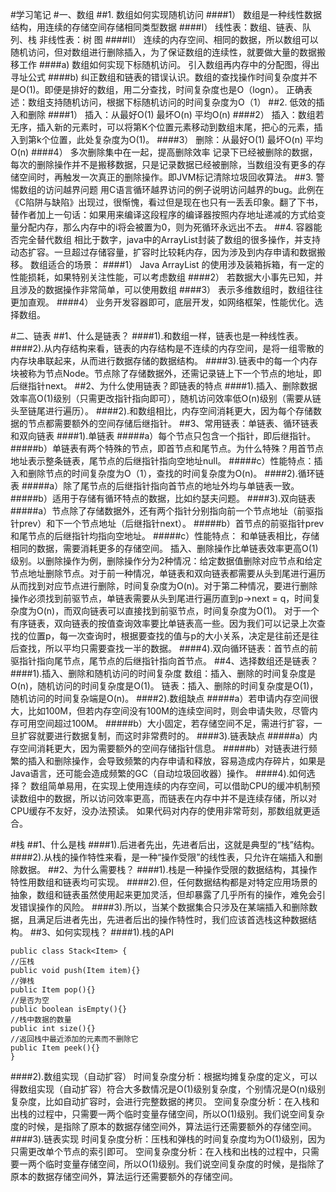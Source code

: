 #学习笔记
#一、数组
##1. 数组如何实现随机访问
####1） 数组是一种线性数据结构，用连续的存储空间存储相同类型数据
####I） 线性表：数组、链表、队列、栈 非线性表：树 图
####II） 连续的内存空间、相同的数据，所以数组可以随机访问，但对数组进行删除插入，为了保证数组的连续性，就要做大量的数据搬移工作
####a) 数组如何实现下标随机访问。
引入数组再内存中的分配图，得出寻址公式
####b) 纠正数组和链表的错误认识。数组的查找操作时间复杂度并不是O(1)。即便是排好的数组，用二分查找，时间复杂度也是O（logn）。
正确表述：数组支持随机访问，根据下标随机访问的时间复杂度为O（1）
##2. 低效的插入和删除
####1） 插入：从最好O(1) 最坏O(n) 平均O(n)
####2） 插入：数组若无序，插入新的元素时，可以将第K个位置元素移动到数组末尾，把心的元素，插入到第k个位置，此处复杂度为O(1)。
####3） 删除：从最好O(1) 最坏O(n) 平均O(n)
####4） 多次删除集中在一起，提高删除效率
记录下已经被删除的数据，每次的删除操作并不是搬移数据，只是记录数据已经被删除，当数组没有更多的存储空间时，再触发一次真正的删除操作。即JVM标记清除垃圾回收算法。
##3. 警惕数组的访问越界问题
用C语言循环越界访问的例子说明访问越界的bug。此例在《C陷阱与缺陷》出现过，很惭愧，看过但是现在也只有一丢丢印象。翻了下书，替作者加上一句话：如果用来编译这段程序的编译器按照内存地址递减的方式给变量分配内存，那么内存中的i将会被置为0，则为死循环永远出不去。
##4. 容器能否完全替代数组
相比于数字，java中的ArrayList封装了数组的很多操作，并支持动态扩容。一旦超过存储容量，扩容时比较耗内存，因为涉及到内存申请和数据搬移。
数组适合的场景：
####1） Java ArrayList 的使用涉及装箱拆箱，有一定的性能损耗，如果特别关注性能，可以考虑数组
####2） 若数据大小事先已知，并且涉及的数据操作非常简单，可以使用数组
####3） 表示多维数组时，数组往往更加直观。
####4） 业务开发容器即可，底层开发，如网络框架，性能优化。选择数组。

#二、链表
##1、什么是链表？
####1).和数组一样，链表也是一种线性表。
####2).从内存结构来看，链表的内存结构是不连续的内存空间，是将一组零散的内存块串联起来，从而进行数据存储的数据结构。
####3).链表中的每一个内存块被称为节点Node。节点除了存储数据外，还需记录链上下一个节点的地址，即后继指针next。
##2、为什么使用链表？即链表的特点
####1).插入、删除数据效率高O(1)级别（只需更改指针指向即可），随机访问效率低O(n)级别（需要从链头至链尾进行遍历）。
####2).和数组相比，内存空间消耗更大，因为每个存储数据的节点都需要额外的空间存储后继指针。
##3、常用链表：单链表、循环链表和双向链表
####1).单链表
#####a）每个节点只包含一个指针，即后继指针。
#####b）单链表有两个特殊的节点，即首节点和尾节点。为什么特殊？用首节点地址表示整条链表，尾节点的后继指针指向空地址null。
#####c）性能特点：插入和删除节点的时间复杂度为O（1），查找的时间复杂度为O(n)。
####2).循环链表
#####a）除了尾节点的后继指针指向首节点的地址外均与单链表一致。
#####b）适用于存储有循环特点的数据，比如约瑟夫问题。
####3).双向链表
#####a）节点除了存储数据外，还有两个指针分别指向前一个节点地址（前驱指针prev）和下一个节点地址（后继指针next）。
#####b）首节点的前驱指针prev和尾节点的后继指针均指向空地址。
#####c）性能特点：
和单链表相比，存储相同的数据，需要消耗更多的存储空间。
插入、删除操作比单链表效率更高O(1)级别。以删除操作为例，删除操作分为2种情况：给定数据值删除对应节点和给定节点地址删除节点。对于前一种情况，单链表和双向链表都需要从头到尾进行遍历从而找到对应节点进行删除，时间复杂度为O(n)。对于第二种情况，要进行删除操作必须找到前驱节点，单链表需要从头到尾进行遍历直到p->next = q，时间复杂度为O(n)，而双向链表可以直接找到前驱节点，时间复杂度为O(1)。
对于一个有序链表，双向链表的按值查询效率要比单链表高一些。因为我们可以记录上次查找的位置p，每一次查询时，根据要查找的值与p的大小关系，决定是往前还是往后查找，所以平均只需要查找一半的数据。
####4).双向循环链表：首节点的前驱指针指向尾节点，尾节点的后继指针指向首节点。
##4、选择数组还是链表？
####1).插入、删除和随机访问的时间复杂度
数组：插入、删除的时间复杂度是O(n)，随机访问的时间复杂度是O(1)。
链表：插入、删除的时间复杂度是O(1)，随机访问的时间复杂端是O(n)。
####2).数组缺点
#####a）若申请内存空间很大，比如100M，但若内存空间没有100M的连续空间时，则会申请失败，尽管内存可用空间超过100M。
#####b）大小固定，若存储空间不足，需进行扩容，一旦扩容就要进行数据复制，而这时非常费时的。
####3).链表缺点
#####a）内存空间消耗更大，因为需要额外的空间存储指针信息。
#####b）对链表进行频繁的插入和删除操作，会导致频繁的内存申请和释放，容易造成内存碎片，如果是Java语言，还可能会造成频繁的GC（自动垃圾回收器）操作。
####4).如何选择？
数组简单易用，在实现上使用连续的内存空间，可以借助CPU的缓冲机制预读数组中的数据，所以访问效率更高，而链表在内存中并不是连续存储，所以对CPU缓存不友好，没办法预读。
如果代码对内存的使用非常苛刻，那数组就更适合。

#栈
##1、什么是栈
####1).后进者先出，先进者后出，这就是典型的“栈”结构。
####2).从栈的操作特性来看，是一种“操作受限”的线性表，只允许在端插入和删除数据。
##2、为什么需要栈？
####1).栈是一种操作受限的数据结构，其操作特性用数组和链表均可实现。
####2).但，任何数据结构都是对特定应用场景的抽象，数组和链表虽然使用起来更加灵活，但却暴露了几乎所有的操作，难免会引发错误操作的风险。
####3).所以，当某个数据集合只涉及在某端插入和删除数据，且满足后进者先出，先进者后出的操作特性时，我们应该首选栈这种数据结构。
##3、如何实现栈？
####1).栈的API
```
public class Stack<Item> {
//压栈
public void push(Item item){}
//弹栈
public Item pop(){}
//是否为空
public boolean isEmpty(){}
//栈中数据的数量
public int size(){}
//返回栈中最近添加的元素而不删除它
public Item peek(){}
}
```
####2).数组实现（自动扩容）
时间复杂度分析：根据均摊复杂度的定义，可以得数组实现（自动扩容）符合大多数情况是O(1)级别复杂度，个别情况是O(n)级别复杂度，比如自动扩容时，会进行完整数据的拷贝。
空间复杂度分析：在入栈和出栈的过程中，只需要一两个临时变量存储空间，所以O(1)级别。我们说空间复杂度的时候，是指除了原本的数据存储空间外，算法运行还需要额外的存储空间。
####3).链表实现
时间复杂度分析：压栈和弹栈的时间复杂度均为O(1)级别，因为只需更改单个节点的索引即可。
空间复杂度分析：在入栈和出栈的过程中，只需要一两个临时变量存储空间，所以O(1)级别。我们说空间复杂度的时候，是指除了原本的数据存储空间外，算法运行还需要额外的存储空间。